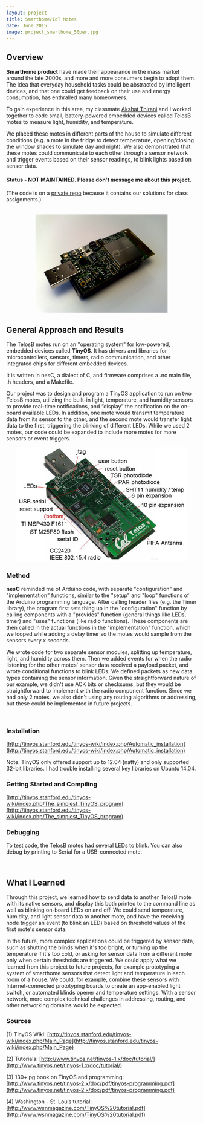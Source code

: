 ```yaml
---
layout: project
title: Smarthome/IoT Motes
date: June 2015
image: project_smarthome_50per.jpg
---
```


## Overview
**Smarthome product** have made their appearance in the mass market around the late 2000s, and more and more consumers begin to adopt them. The idea that everyday household tasks could be abstracted by intelligent devices, and that one could get feedback on their use and energy consumption, has enthralled many homeowners. 

To gain experience in this area, my classmate [Akshat Thirani](https://www.linkedin.com/in/akshatthirani) and I worked together to code small, battery-powered embedded devices called TelosB motes to measure light, humidity, and temperature. 

We placed these motes in different parts of the house to simulate different conditions (e.g. a mote in the fridge to detect temperature, opening/closing the window shades to simulate day and night). We also demonstrated that these motes could communicate to each other through a sensor network and trigger events based on their sensor readings, to blink lights based on sensor data.

#### Status - NOT MAINTAINED. Please don't message me about this project.

(The code is on a [private repo](https://github.com/robotjackie/tinyos_smarthome) because it contains our solutions for class assignments.)

<br/>

<center><img src="https://github.com/robotjackie/portfolio/blob/gh-pages/public/images/tiny_mote.jpg?raw=true" alt="Example of a TelosB mote" width="350"></center>

## General Approach and Results
The TelosB motes run on an "operating system" for low-powered, embedded devices called **TinyOS**. It has drivers and libraries for microcontrollers, sensors, timers, radio communication, and other integrated chips for different embedded devices. 

It is written in nesC, a dialect of C, and firmware comprises a .nc main file, .h headers, and a Makefile. 

Our project was to design and program a TinyOS application to run on two TelosB motes, utilizing the built-in light, temperature, and humidity sensors to provide real-time notifications, and “display” the notification on the on-board available LEDs. In addition, one mote would transmit temperature data from its sensor to the other, and the second mote would transfer light data to the first, triggering the blinking of different LEDs. While we used 2 motes, our code could be expanded to include more motes for more sensors or event triggers.

<center><img src="https://github.com/robotjackie/portfolio/blob/gh-pages/public/images/tiny_mote_description.JPG?raw=true" width="450"></center>


### Method
**nesC** reminded me of Arduino code, with separate "configuration" and "implementation" functions, similar to the "setup" and "loop" functions of the Arduino programming language. After calling header files (e.g. the Timer library), the program first sets thing up in the "configuration" function by calling components with a "provides" function (general things like LEDs, timer) and "uses" functions (like radio functions). These components are then called in the actual functions in the "implementation" function, which we looped while adding a delay timer so the motes would sample from the sensors every x seconds.

We wrote code for two separate sensor modules, splitting up temperature, light, and humidity across them. Then we added events for when the radio listening for the other motes' sensor data received a payload packet, and wrote conditional functions to blink LEDs. We defined packets as new data types containing the sensor information. Given the straightforward nature of our example, we didn't use ACK bits or checksums, but they would be straightforward to implement with the radio component function. Since we had only 2 motes, we also didn't using any routing algorithms or addressing, but these could be implemented in future projects. 

<br/>

### Installation
[http://tinyos.stanford.edu/tinyos-wiki/index.php/Automatic_installation](http://tinyos.stanford.edu/tinyos-wiki/index.php/Automatic_installation)

Note: TinyOS only offered support up to 12.04 (natty) and only supported 32-bit libraries. I had trouble installing several key libraries on Ubuntu 14.04.

### Getting Started and Compiling
[http://tinyos.stanford.edu/tinyos-wiki/index.php/The_simplest_TinyOS_program](http://tinyos.stanford.edu/tinyos-wiki/index.php/The_simplest_TinyOS_program)

### Debugging
To test code, the TelosB motes had several LEDs to blink. You can also debug by printing to Serial for a USB-connected mote.

<br/>

## What I Learned
Through this project, we learned how to send data to another TelosB mote with its native sensors, and display this both printed to the command line as well as blinking on-board LEDs on and off. We could send temperature, humidity, and light sensor data to another mote, and have the receiving node trigger an event (to blink an LED) based on threshold values of the first mote's sensor data. 

In the future, more complex applications could be triggered by sensor data, such as shutting the blinds when it's too bright, or turning up the temperature if it's too cold, or asking for sensor data from a different mote only when certain thresholds are triggered. We could apply what we learned from this project to future projects, for example prototyping a system of smarthome sensors that detect light and temperature in each room of a house. We could, for example, combine these sensors with Internet-connected prototyping boards to create an app-enabled light switch, or automated blinds opener and temperature settings. With a sensor network, more complex technical challenges in addressing, routing, and other networking domains would be expected. 


### Sources
(1) TinyOS Wiki: [http://tinyos.stanford.edu/tinyos-wiki/index.php/Main_Page](http://tinyos.stanford.edu/tinyos-wiki/index.php/Main_Page)

(2) Tutorials: [http://www.tinyos.net/tinyos-1.x/doc/tutorial/](http://www.tinyos.net/tinyos-1.x/doc/tutorial/)

(3) 130+ pg book on TinyOS and programming: [http://www.tinyos.net/tinyos-2.x/doc/pdf/tinyos-programming.pdf](http://www.tinyos.net/tinyos-2.x/doc/pdf/tinyos-programming.pdf)

(4) Washington - St. Louis tutorial: [http://www.wsnmagazine.com/TinyOS%20tutorial.pdf](http://www.wsnmagazine.com/TinyOS%20tutorial.pdf)

